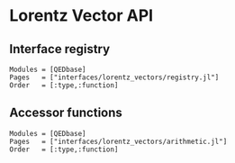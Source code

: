 # Lorentz Vector API

## Interface registry

```@autodocs; canonical=false
Modules = [QEDbase]
Pages   = ["interfaces/lorentz_vectors/registry.jl"]
Order   = [:type,:function]
```

## Accessor functions

```@autodocs; canonical=false
Modules = [QEDbase]
Pages   = ["interfaces/lorentz_vectors/arithmetic.jl"]
Order   = [:type,:function]
```
